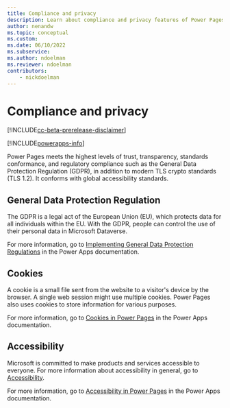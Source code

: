 ```yaml
---
title: Compliance and privacy
description: Learn about compliance and privacy features of Power Pages.
author: nenandw
ms.topic: conceptual
ms.custom: 
ms.date: 06/10/2022
ms.subservice:
ms.author: ndoelman
ms.reviewer: ndoelman
contributors:
    - nickdoelman
---
```


# Compliance and privacy

[!INCLUDE[cc-beta-prerelease-disclaimer](../includes/cc-beta-prerelease-disclaimer.md)]

[!INCLUDE[powerapps-info](../includes/cc-powerapps-info.md)]

Power Pages meets the highest levels of trust, transparency, standards conformance, and regulatory compliance such as the General Data Protection Regulation (GDPR), in addition to modern TLS crypto standards (TLS 1.2). It conforms with global accessibility standards.

## General Data Protection Regulation

The GDPR is a legal act of the European Union (EU), which protects data for all individuals within the EU. With the GDPR, people can control the use of their personal data in Microsoft Dataverse.

For more information, go to [Implementing General Data Protection Regulations](/power-apps/maker/portals/configure/implement-gdpr) in the Power Apps documentation.

## Cookies

A cookie is a small file sent from the website to a visitor's device by the browser. A single web session might use multiple cookies. Power Pages also uses cookies to store information for various purposes.

For more information, go to [Cookies in Power Pages](/power-apps/maker/portals/admin/portal-cookies) in the Power Apps documentation.

## Accessibility

Microsoft is committed to make products and services accessible to everyone. For more information about accessibility in general, go to [Accessibility](https://www.microsoft.com/accessibility).

For more information, go to [Accessibility in Power Pages](/power-apps/maker/portals/admin/accessibility) in the Power Apps documentation.
